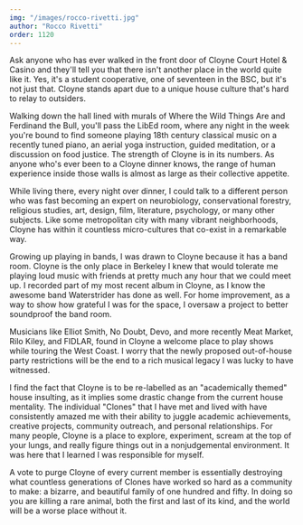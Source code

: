 ```yaml
---
img: "/images/rocco-rivetti.jpg"
author: "Rocco Rivetti"
order: 1120
---
```

Ask anyone who has ever walked in the front door of Cloyne Court Hotel & Casino and they'll tell you that there isn't another place in the world quite like it. Yes, it's a student cooperative, one of seventeen in the BSC, but it's not just that. Cloyne stands apart due to a unique house culture that's hard to relay to outsiders.

Walking down the hall lined with murals of Where the Wild Things Are and Ferdinand the Bull, you'll pass the LibEd room, where any night in the week you're bound to find someone playing 18th century classical music on a recently tuned piano, an aerial yoga instruction, guided meditation, or a discussion on food justice. The strength of Cloyne is in its numbers. As anyone who's ever been to a Cloyne dinner knows, the range of human experience inside those walls is almost as large as their collective appetite. 

While living there, every night over dinner, I could talk to a different person who was fast becoming an expert on neurobiology, conservational forestry, religious studies, art, design, film, literature, psychology, or many other subjects. Like some metropolitan city with many vibrant neighborhoods, Cloyne has within it countless micro-cultures that co-exist in a remarkable way. 

Growing up playing in bands, I was drawn to Cloyne because it has a band room. Cloyne is the only place in Berkeley I knew that would tolerate me playing loud music with friends at pretty much any hour that we could meet up. I recorded part of my most recent album in Cloyne, as I know the awesome band Waterstrider has done as well. For home improvement, as a way to show how grateful I was for the space, I oversaw a project to better soundproof the band room. 

Musicians like Elliot Smith, No Doubt, Devo, and more recently Meat Market, Rilo Kiley, and FIDLAR, found in Cloyne a welcome place to play shows while touring the West Coast. I worry that the newly proposed out-of-house party restrictions will be the end to a rich musical legacy I was lucky to have witnessed. 

I find the fact that Cloyne is to be re-labelled as an "academically themed" house insulting, as it implies some drastic change from the current house mentality. The individual "Clones" that I have met and lived with have consistently amazed me with their ability to juggle academic achievements, creative projects, community outreach, and personal relationships. For many people, Cloyne is a place to explore, experiment, scream at the top of your lungs, and really figure things out in a nonjudgemental environment. It was here that I learned I was responsible for myself. 

A vote to purge Cloyne of every current member is essentially destroying what countless generations of Clones have worked so hard as a community to make: a bizarre, and beautiful family of one hundred and fifty. In doing so you are killing a rare animal, both the first and last of its kind, and the world will be a worse place without it. 
